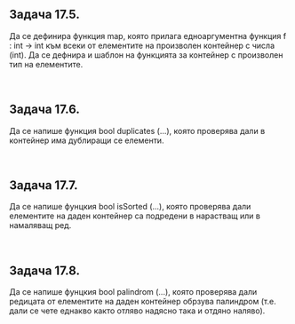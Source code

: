 <h2> Задача 17.5. </h2>
<p> Да се дефинира функция map, която прилага едноаргументна функция
f : int → int към всеки от елементите на произволен контейнер с числа
(int). Да се дефнира и шаблон на функцията за контейнер с произволен
тип на елементите.</p>
</br>  
  
<h2> Задача 17.6. </h2>
<p> Да се напише функция bool duplicates (...), която проверява дали в
контейнер има дублиращи се елементи.</p>
</br>  
  
<h2> Задача 17.7. </h2>
<p> Да се напише фунцкия bool isSorted (...), която проверява дали елементите на даден контейнер са подредени в нарастващ или в намаляващ
ред.</p>
</br>  
  
<h2> Задача 17.8. </h2>
<p> Да се напише фунцкия bool palindrom (...), която проверява дали
редицата от елементите на даден контейнер обрзува палиндром (т.е. дали
се чете еднакво както отляво надясно така и отдяно наляво).</p>
</br>  
